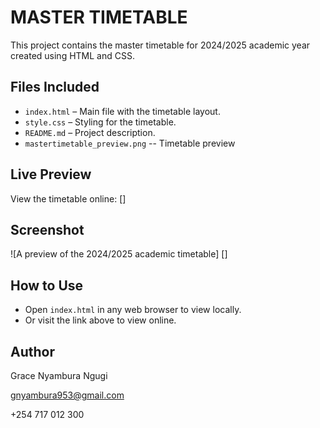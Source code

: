  # MASTER TIMETABLE 

This project contains the master timetable for 2024/2025 academic year created using HTML and CSS.

## Files Included
- `index.html` – Main file with the timetable layout.
- `style.css` – Styling for the timetable.
- `README.md` – Project description.
- `mastertimetable_preview.png` -- Timetable preview

## Live Preview
View the timetable online:
[] 



## Screenshot
![A preview of the 2024/2025 academic timetable]
[]
## How to Use
- Open `index.html` in any web browser to view locally.
- Or visit the link above to view online.

## Author
Grace Nyambura Ngugi

gnyambura953@gmail.com

+254 717 012 300